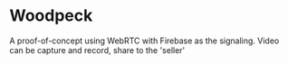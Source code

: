 # Woodpeck

A proof-of-concept using WebRTC with Firebase as the signaling. Video can be
capture and record, share to the 'seller'
